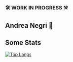 ### 🛠 WORK IN PROGRESS ⚒

## Andrea Negri 🤪



## Some Stats

[![Top Langs](https://github-readme-stats-fatsciock.vercel.app/api/top-langs/?username=fatsciock&hide=html,css,xslt,makefile)](https://github.com/anuraghazra/github-readme-stats)

<!--
**fatsciock/fatsciock** is a ✨ _special_ ✨ repository because its `README.md` (this file) appears on your GitHub profile.

Here are some ideas to get you started:

- 🔭 I’m currently working on ...
- 🌱 I’m currently learning ...
- 👯 I’m looking to collaborate on ...
- 🤔 I’m looking for help with ...
- 💬 Ask me about ...
- 📫 How to reach me: ...
- 😄 Pronouns: ...
- ⚡ Fun fact: ...
-->
